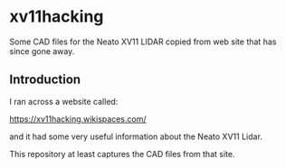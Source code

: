 # xv11hacking

Some CAD files for the Neato XV11 LIDAR copied from web site that has since gone away.

## Introduction

I ran across a website called:

   https://xv11hacking.wikispaces.com/

and it had some very useful information about the Neato XV11 Lidar.

This repository at least captures the CAD files from that site.

